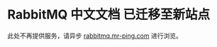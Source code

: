 # RabbitMQ 中文文档 已迁移至新站点

此处不再提供服务，请异步 [rabbitmq.mr-ping.com][1] 进行浏览。

[1]: http://rabbitmq.mr-ping.com
